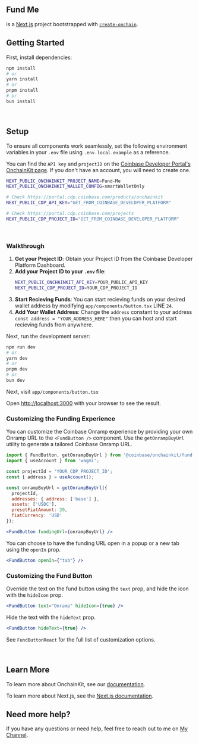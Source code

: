 ## Fund Me
is a [Next.js](https://nextjs.org) project bootstrapped with [`create-onchain`]().


## Getting Started

First, install dependencies:

```bash
npm install
# or
yarn install
# or
pnpm install
# or
bun install
```

<br />

## Setup

To ensure all components work seamlessly, set the following environment variables in your `.env` file using `.env.local.example` as a reference.

You can find the `API key` and `projectID` on the [Coinbase Developer Portal's OnchainKit page](https://portal.cdp.coinbase.com/products/onchainkit). If you don't have an account, you will need to create one. 

```sh
NEXT_PUBLIC_ONCHAINKIT_PROJECT_NAME=Fund-Me
NEXT_PUBLIC_ONCHAINKIT_WALLET_CONFIG=smartWalletOnly

# Check https://portal.cdp.coinbase.com/products/onchainkit
NEXT_PUBLIC_CDP_API_KEY="GET_FROM_COINBASE_DEVELOPER_PLATFORM"

# Check https://portal.cdp.coinbase.com/projects
NEXT_PUBLIC_CDP_PROJECT_ID="GET_FROM_COINBASE_DEVELOPER_PLATFORM"

```
<br />

### Walkthrough

1. **Get your Project ID**: Obtain your Project ID from the Coinbase Developer Platform Dashboard.
2. **Add your Project ID to your `.env` file**:
   ```sh
   NEXT_PUBLIC_ONCHAINKIT_API_KEY=YOUR_PUBLIC_API_KEY
   NEXT_PUBLIC_CDP_PROJECT_ID=YOUR_CDP_PROJECT_ID
   ```
3. **Start Recieving Funds**: You can start recieving funds on your desired wallet address by modifying `app/components/button.tsx` LINE `24`.
4. **Add Your Wallet Address**: Change the `address` constant to your address `const address = "YOUR_ADDRESS_HERE"` then you can host and start recieving funds from anywhere. 

Next, run the development server:

```bash
npm run dev
# or
yarn dev
# or
pnpm dev
# or
bun dev
```

Next, visit `app/components/button.tsx`

Open [http://localhost:3000](http://localhost:3000) with your browser to see the result.

### Customizing the Funding Experience

You can customize the Coinbase Onramp experience by providing your own Onramp URL to the `<FundButton />` component. Use the `getOnrampBuyUrl` utility to generate a tailored Coinbase Onramp URL.

```jsx
import { FundButton, getOnrampBuyUrl } from '@coinbase/onchainkit/fund';
import { useAccount } from 'wagmi';

const projectId = 'YOUR_CDP_PROJECT_ID';
const { address } = useAccount();

const onrampBuyUrl = getOnrampBuyUrl({
  projectId,
  addresses: { address: ['base'] },
  assets: ['USDC'],
  presetFiatAmount: 20,
  fiatCurrency: 'USD'
});

<FundButton fundingUrl={onrampBuyUrl} />
```

You can choose to have the funding URL open in a popup or a new tab using the `openIn` prop.

```jsx
<FundButton openIn={"tab"} />
```

### Customizing the Fund Button

Override the text on the fund button using the `text` prop, and hide the icon with the `hideIcon` prop.

```jsx
<FundButton text="Onramp" hideIcon={true} />
```

Hide the text with the `hideText` prop.

```jsx
<FundButton hideText={true} />
```

See `FundButtonReact` for the full list of customization options.

<br />


## Learn More

To learn more about OnchainKit, see our [documentation](https://docs.onchainkit.com).

To learn more about Next.js, see the [Next.js documentation](https://nextjs.org/docs).

## Need more help?

If you have any questions or need help, feel free to reach out to me on [My Channel](https://t.me/druxambchannel).